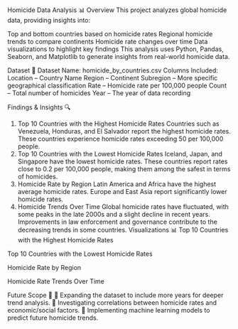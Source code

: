 Homicide Data Analysis 📊
Overview
This project analyzes global homicide data, providing insights into:

Top and bottom countries based on homicide rates
Regional homicide trends to compare continents
Homicide rate changes over time
Data visualizations to highlight key findings
This analysis uses Python, Pandas, Seaborn, and Matplotlib to generate insights from real-world homicide data.

Dataset 📂
Dataset Name: homicide_by_countries.csv
Columns Included:
Location – Country Name
Region – Continent
Subregion – More specific geographical classification
Rate – Homicide rate per 100,000 people
Count – Total number of homicides
Year – The year of data recording


Findings & Insights 🔍
1. Top 10 Countries with the Highest Homicide Rates
Countries such as Venezuela, Honduras, and El Salvador report the highest homicide rates.
These countries experience homicide rates exceeding 50 per 100,000 people.
2. Top 10 Countries with the Lowest Homicide Rates
Iceland, Japan, and Singapore have the lowest homicide rates.
These countries report rates close to 0.2 per 100,000 people, making them among the safest in terms of homicides.
3. Homicide Rate by Region
Latin America and Africa have the highest average homicide rates.
Europe and East Asia report significantly lower homicide rates.
4. Homicide Trends Over Time
Global homicide rates have fluctuated, with some peaks in the late 2000s and a slight decline in recent years.
Improvements in law enforcement and governance contribute to the decreasing trends in some countries.
Visualizations 📊
Top 10 Countries with the Highest Homicide Rates

Top 10 Countries with the Lowest Homicide Rates

Homicide Rate by Region

Homicide Rate Trends Over Time

Future Scope 🚀
🔹 Expanding the dataset to include more years for deeper trend analysis.
🔹 Investigating correlations between homicide rates and economic/social factors.
🔹 Implementing machine learning models to predict future homicide trends.

